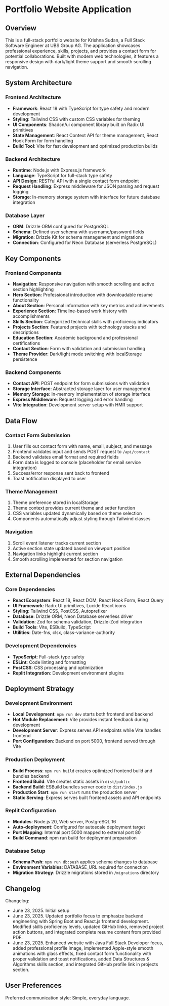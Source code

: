 # Portfolio Website Application

## Overview

This is a full-stack portfolio website for Krishna Sudan, a Full Stack Software Engineer at UBS Group AG. The application showcases professional experience, skills, projects, and provides a contact form for potential collaborations. Built with modern web technologies, it features a responsive design with dark/light theme support and smooth scrolling navigation.

## System Architecture

### Frontend Architecture
- **Framework**: React 18 with TypeScript for type safety and modern development
- **Styling**: Tailwind CSS with custom CSS variables for theming
- **UI Components**: Shadcn/ui component library built on Radix UI primitives
- **State Management**: React Context API for theme management, React Hook Form for form handling
- **Build Tool**: Vite for fast development and optimized production builds

### Backend Architecture
- **Runtime**: Node.js with Express.js framework
- **Language**: TypeScript for full-stack type safety
- **API Design**: RESTful API with a single contact form endpoint
- **Request Handling**: Express middleware for JSON parsing and request logging
- **Storage**: In-memory storage system with interface for future database integration

### Database Layer
- **ORM**: Drizzle ORM configured for PostgreSQL
- **Schema**: Defined user schema with username/password fields
- **Migration**: Drizzle Kit for schema management and migrations
- **Connection**: Configured for Neon Database (serverless PostgreSQL)

## Key Components

### Frontend Components
- **Navigation**: Responsive navigation with smooth scrolling and active section highlighting
- **Hero Section**: Professional introduction with downloadable resume functionality
- **About Section**: Personal information with key metrics and achievements
- **Experience Section**: Timeline-based work history with accomplishments
- **Skills Section**: Categorized technical skills with proficiency indicators
- **Projects Section**: Featured projects with technology stacks and descriptions
- **Education Section**: Academic background and professional certifications
- **Contact Section**: Form with validation and submission handling
- **Theme Provider**: Dark/light mode switching with localStorage persistence

### Backend Components
- **Contact API**: POST endpoint for form submissions with validation
- **Storage Interface**: Abstracted storage layer for user management
- **Memory Storage**: In-memory implementation of storage interface
- **Express Middleware**: Request logging and error handling
- **Vite Integration**: Development server setup with HMR support

## Data Flow

### Contact Form Submission
1. User fills out contact form with name, email, subject, and message
2. Frontend validates input and sends POST request to `/api/contact`
3. Backend validates email format and required fields
4. Form data is logged to console (placeholder for email service integration)
5. Success/error response sent back to frontend
6. Toast notification displayed to user

### Theme Management
1. Theme preference stored in localStorage
2. Theme context provides current theme and setter function
3. CSS variables updated dynamically based on theme selection
4. Components automatically adjust styling through Tailwind classes

### Navigation
1. Scroll event listener tracks current section
2. Active section state updated based on viewport position
3. Navigation links highlight current section
4. Smooth scrolling implemented for section navigation

## External Dependencies

### Core Dependencies
- **React Ecosystem**: React 18, React DOM, React Hook Form, React Query
- **UI Framework**: Radix UI primitives, Lucide React icons
- **Styling**: Tailwind CSS, PostCSS, Autoprefixer
- **Database**: Drizzle ORM, Neon Database serverless driver
- **Validation**: Zod for schema validation, Drizzle-Zod integration
- **Build Tools**: Vite, ESBuild, TypeScript
- **Utilities**: Date-fns, clsx, class-variance-authority

### Development Dependencies
- **TypeScript**: Full-stack type safety
- **ESLint**: Code linting and formatting
- **PostCSS**: CSS processing and optimization
- **Replit Integration**: Development environment plugins

## Deployment Strategy

### Development Environment
- **Local Development**: `npm run dev` starts both frontend and backend
- **Hot Module Replacement**: Vite provides instant feedback during development
- **Development Server**: Express serves API endpoints while Vite handles frontend
- **Port Configuration**: Backend on port 5000, frontend served through Vite

### Production Deployment
- **Build Process**: `npm run build` creates optimized frontend build and bundles backend
- **Frontend Build**: Vite creates static assets in `dist/public`
- **Backend Build**: ESBuild bundles server code to `dist/index.js`
- **Production Start**: `npm run start` runs the production server
- **Static Serving**: Express serves built frontend assets and API endpoints

### Replit Configuration
- **Modules**: Node.js 20, Web server, PostgreSQL 16
- **Auto-deployment**: Configured for autoscale deployment target
- **Port Mapping**: Internal port 5000 mapped to external port 80
- **Build Command**: npm run build for deployment preparation

### Database Setup
- **Schema Push**: `npm run db:push` applies schema changes to database
- **Environment Variables**: DATABASE_URL required for connection
- **Migration Strategy**: Drizzle migrations stored in `/migrations` directory

## Changelog

Changelog:
- June 23, 2025. Initial setup
- June 23, 2025. Updated portfolio focus to emphasize backend engineering with Spring Boot and React.js frontend development. Modified skills proficiency levels, updated GitHub links, removed project action buttons, and integrated complete resume content from provided PDF.
- June 23, 2025. Enhanced website with Java Full Stack Developer focus, added professional profile image, implemented Apple-style smooth animations with glass effects, fixed contact form functionality with proper validation and toast notifications, added Data Structures & Algorithms skills section, and integrated GitHub profile link in projects section.

## User Preferences

Preferred communication style: Simple, everyday language.